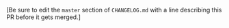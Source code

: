 [Be sure to edit the `master` section of `CHANGELOG.md` with a line describing this PR before it gets merged.]
